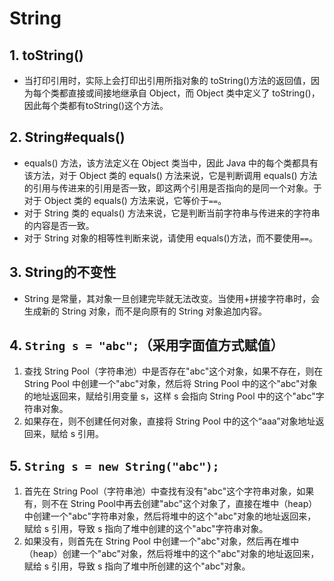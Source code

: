 # String

## 1. toString()
* 当打印引用时，实际上会打印出引用所指对象的 toString()方法的返回值，因为每个类都直接或间接地继承自 Object，而 Object 类中定义了 toString()，因此每个类都有toString()这个方法。

## 2. String#equals()
* equals() 方法，该方法定义在 Object  类当中，因此 Java  中的每个类都具有该方法，对于 Object  类的 equals() 方法来说，它是判断调用 equals() 方法的引用与传进来的引用是否一致，即这两个引用是否指向的是同一个对象。于 对于 Object  类的 equals() 方法来说，它等价于`==`。
* 对于 String  类的 equals() 方法来说，它是判断当前字符串与传进来的字符串的内容是否一致。
* 对于 String 对象的相等性判断来说，请使用 equals()方法，而不要使用`==`。

## 3. String的不变性
* String 是常量，其对象一旦创建完毕就无法改变。当使用+拼接字符串时，会生成新的 String 对象，而不是向原有的 String 对象追加内容。

## 4. `String s = "abc";`（采用字面值方式赋值）
1) 查找 String Pool（字符串池）中是否存在"abc"这个对象，如果不存在，则在 String Pool 中创建一个"abc"对象，然后将 String Pool 中的这个"abc"对象的地址返回来，赋给引用变量 s，这样 s 会指向 String Pool 中的这个"abc"字符串对象。
2) 如果存在，则不创建任何对象，直接将 String Pool 中的这个“aaa”对象地址返回来，赋给 s 引用。

## 5. `String s = new String("abc");`
1) 首先在 String Pool（字符串池）中查找有没有"abc"这个字符串对象，如果有，则不在 String Pool中再去创建"abc"这个对象了，直接在堆中（heap）中创建一个"abc"字符串对象，然后将堆中的这个"abc"对象的地址返回来，赋给 s 引用，导致 s 指向了堆中创建的这个"abc"字符串对象。
2)  如果没有，则首先在 String Pool 中创建一个"abc"对象，然后再在堆中（heap）创建一个"abc"对象，然后将堆中的这个"abc"对象的地址返回来，赋给 s 引用，导致 s 指向了堆中所创建的这个"abc"对象。
